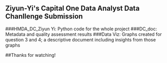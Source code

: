 ## Ziyun-Yi's Capital One Data Analyst Data Chanllenge Submission

###HMDA_DC_Ziyun Yi: Python code for the whole project
###DC_doc: Metadata and quality assessment results
###Data Viz: Graphs created for question 3 and 4; a descriptive document including insights from those graphs

##Thanks for watching!
